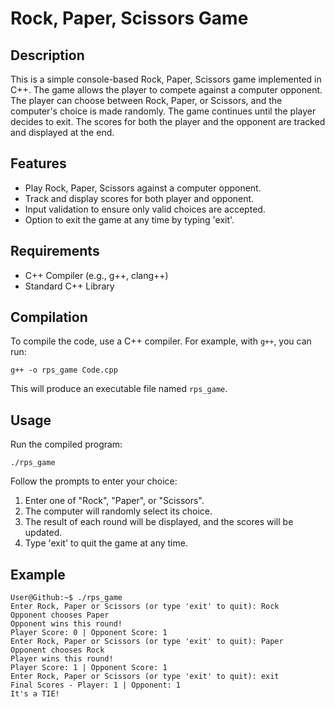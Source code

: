 # Rock, Paper, Scissors Game
## Description
This is a simple console-based Rock, Paper, Scissors game implemented in C++. The game allows the player to compete against a computer opponent. The player can choose between Rock, Paper, or Scissors, and the computer's choice is made randomly. The game continues until the player decides to exit. The scores for both the player and the opponent are tracked and displayed at the end.

## Features
- Play Rock, Paper, Scissors against a computer opponent.
- Track and display scores for both player and opponent.
- Input validation to ensure only valid choices are accepted.
- Option to exit the game at any time by typing 'exit'.

## Requirements
- C++ Compiler (e.g., g++, clang++)
- Standard C++ Library

## Compilation
To compile the code, use a C++ compiler. For example, with `g++`, you can run:

```console
g++ -o rps_game Code.cpp
```

This will produce an executable file named `rps_game`.

## Usage
Run the compiled program:
```console
./rps_game
```

Follow the prompts to enter your choice:

1. Enter one of "Rock", "Paper", or "Scissors".
2. The computer will randomly select its choice.
3. The result of each round will be displayed, and the scores will be updated.
4. Type 'exit' to quit the game at any time.

## Example

```console
User@Github:~$ ./rps_game 
Enter Rock, Paper or Scissors (or type 'exit' to quit): Rock
Opponent chooses Paper
Opponent wins this round!
Player Score: 0 | Opponent Score: 1
Enter Rock, Paper or Scissors (or type 'exit' to quit): Paper
Opponent chooses Rock
Player wins this round!
Player Score: 1 | Opponent Score: 1
Enter Rock, Paper or Scissors (or type 'exit' to quit): exit
Final Scores - Player: 1 | Opponent: 1
It's a TIE!
```